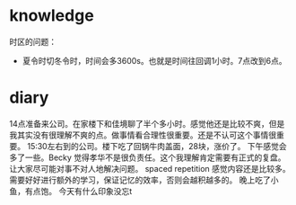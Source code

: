 # knowledge

时区的问题：
- 夏令时切冬令时，时间会多3600s。也就是时间往回调1小时。7点改到6点。


# diary
14点准备来公司。在家楼下和佳境聊了半个多小时。感觉他还是比较不爽，但是我其实没有很理解不爽的点。做事情看合理性很重要。还是不认可这个事情很重要。
15:30左右到的公司。楼下吃了回锅牛肉盖面，28块，涨价了。
下午感觉会多了一些。Becky 觉得孝华不是很负责任。这个我理解肯定需要有正式的复盘。让大家尽可能对事不对人地解决问题。
spaced repetition 感觉内容还是比较多。需要好好进行额外的学习，保证记忆的效率，否则会越积越多的。
晚上吃了小鱼，有点饱。
今天有什么印象没忘t
